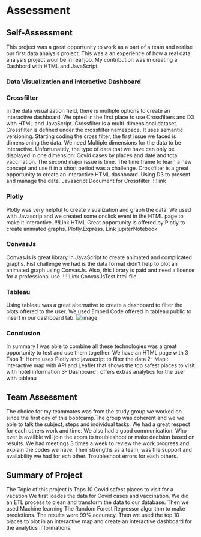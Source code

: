 # Assessment


## Self-Assessment

This project was a great opportunity to work as a part of a team and realise our first data analysis project. This was a an experience of how a real data analysis project woul be in real job. My contribution was in creating a Dashbord with HTML and JavaScript.  

### Data Visualization and interactive Dashboard

### Crossfilter 
In the data visualization field, there is multiple options to create an interactive dashboard. We opted in the first place to use Crossfilters and D3 with HTML and JavaScript. 
Crossfilter is a multi-dimensional dataset. Crossfilter is defined under the crossfilter namespace. It uses semantic versioning. 
Starting coding the cross filter, the first issue we faced is dimensioning the data. We need Multiple dimensions for the data to be interactive. Unfortunately, the type of data that we have can only be displayed in one dimension: Covid cases by places and date and total vaccination. 
The second major issue is time. The time frame to learn a new concept and use it in a short period was a challenge. 
Crossfilter is a great opportunity to create an interactive HTML dashboard. Using D3 to present and manage the data. 
Javascript Document for Crossfilter !!!!link 


### Plotly 

Plotly was very helpful to create visualization and graph the data. We used with Javascrip and we created some onclick event in the HTML page to make it interactive.  !!!Link HTML 
Great opportunity is offered by Plotly to create animated graphs. Plotly.Express. Link jupiterNotebook 

### ConvasJs

ConvasJs is great library in JavaScript to create animated and complicated graphs. Fist challenge we had is the data format didn’t help to plot an animated graph using ConvasJs. Also, this library is paid and need a license for a professional use.  !!!!Link ConvasJsTest.html file 

### Tableau 

Using tableau was a great alternative to create a dashboard to filter the plots offered to the user. We used Embed Code offered in tableau public to insert in our dashboard tab. 
![image](https://user-images.githubusercontent.com/91625564/159974618-6b11cad5-1ff5-4e1e-a3b4-f2b488985628.png)
 
 ### Conclusion 

In summary I was able to combine all these technologies was a great opportunity to test and use them together. We have an HTML page with 3 Tabs
1-	Home uses Plotly and javascript to filter the data 
2-	Map : interactive map with API and Leaflet that shows the top safest places to visit with hotel information 
3-	Dashboard : offers extras analytics for the user with tableau 



## Team Assessment

The choice for my teammates was from the study group we worked on since the first day of this bootcamp.The group was coherent and we we able to talk the subject, steps and individual tasks. We had a great respect for each others work and time. We also had a good communication. 
Who ever is availble will join the zoom to troubleshoot or make decision based on results. We had meetings 3 times a week to review the work progress and explain the codes we have. 
Their strengths as a team, was the support and availability we had for ech other. Troubleshoot errors for each others. 



## Summary of Project


The Topic of this project is Tops 10 Covid safest places to visit for a vacation
We first loades the data for Covid cases and vaccination. We did an ETL process to clean and transform the data to our database. Then we used Machine learning The Random Forest Regressor algorithm to make predictions. The results were 99% accuracy. Then we used the top 10 places to plot in an interactive map and create an interactive dashboard for the analytics informations. 

